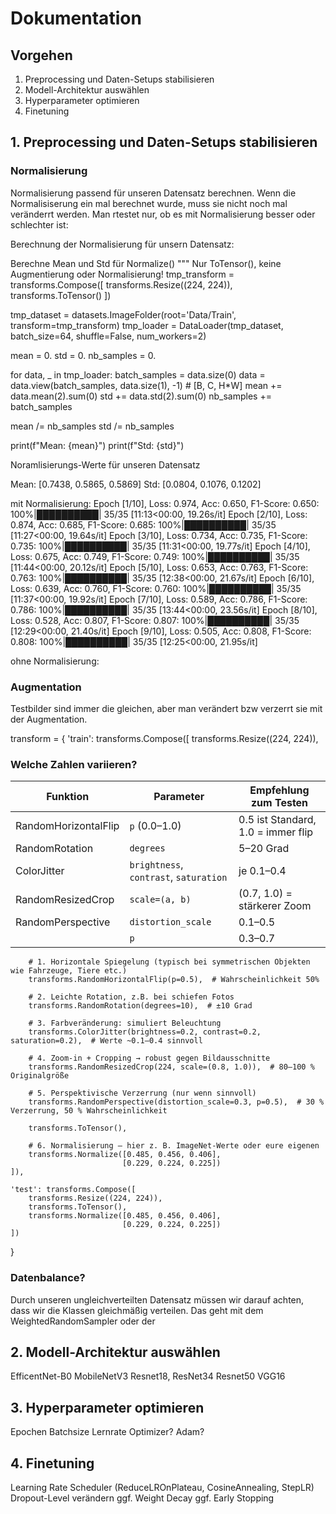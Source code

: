 # Dokumentation
## Vorgehen
1. Preprocessing und Daten-Setups stabilisieren
2. Modell-Architektur auswählen
3. Hyperparameter optimieren
4. Finetuning


## 1. Preprocessing und Daten-Setups stabilisieren
### Normalisierung
Normalisierung passend für unseren Datensatz berechnen. Wenn die Normalisiserung ein mal berechnet wurde, muss sie nicht noch mal veränderrt werden. Man rtestet nur, ob es mit Normalisierung besser oder schlechter ist: 

Berechnung der Normalisierung für unsern Datensatz:

Berechne Mean und Std für Normalize()
"""
 Nur ToTensor(), keine Augmentierung oder Normalisierung!
tmp_transform = transforms.Compose([
    transforms.Resize((224, 224)),
    transforms.ToTensor()
])

tmp_dataset = datasets.ImageFolder(root='Data/Train', transform=tmp_transform)
tmp_loader = DataLoader(tmp_dataset, batch_size=64, shuffle=False, num_workers=2)

mean = 0.
std = 0.
nb_samples = 0.

for data, _ in tmp_loader:
    batch_samples = data.size(0)
    data = data.view(batch_samples, data.size(1), -1)  # [B, C, H*W]
    mean += data.mean(2).sum(0)
    std += data.std(2).sum(0)
    nb_samples += batch_samples

mean /= nb_samples
std /= nb_samples

print(f"Mean: {mean}")
print(f"Std: {std}")


Noramlisierungs-Werte für unseren Datensatz

Mean: [0.7438, 0.5865, 0.5869]
Std: [0.0804, 0.1076, 0.1202]

mit Normalisierung:
Epoch [1/10], Loss: 0.974, Acc: 0.650, F1-Score: 0.650: 100%|██████████| 35/35 [11:13<00:00, 19.26s/it]
Epoch [2/10], Loss: 0.874, Acc: 0.685, F1-Score: 0.685: 100%|██████████| 35/35 [11:27<00:00, 19.64s/it]
Epoch [3/10], Loss: 0.734, Acc: 0.735, F1-Score: 0.735: 100%|██████████| 35/35 [11:31<00:00, 19.77s/it]
Epoch [4/10], Loss: 0.675, Acc: 0.749, F1-Score: 0.749: 100%|██████████| 35/35 [11:44<00:00, 20.12s/it]
Epoch [5/10], Loss: 0.653, Acc: 0.763, F1-Score: 0.763: 100%|██████████| 35/35 [12:38<00:00, 21.67s/it]
Epoch [6/10], Loss: 0.639, Acc: 0.760, F1-Score: 0.760: 100%|██████████| 35/35 [11:37<00:00, 19.92s/it]
Epoch [7/10], Loss: 0.589, Acc: 0.786, F1-Score: 0.786: 100%|██████████| 35/35 [13:44<00:00, 23.56s/it]
Epoch [8/10], Loss: 0.528, Acc: 0.807, F1-Score: 0.807: 100%|██████████| 35/35 [12:29<00:00, 21.40s/it]
Epoch [9/10], Loss: 0.505, Acc: 0.808, F1-Score: 0.808: 100%|██████████| 35/35 [12:25<00:00, 21.95s/it]

ohne Normalisierung:


### Augmentation
Testbilder sind immer die gleichen, aber man verändert bzw verzerrt sie mit der Augmentation.

transform = {
    'train': transforms.Compose([
        transforms.Resize((224, 224)),

### Welche Zahlen variieren?

| Funktion              | Parameter                          | Empfehlung zum Testen                    |
|-----------------------|-------------------------------------|------------------------------------------|
| RandomHorizontalFlip  | `p` (0.0–1.0)                       | 0.5 ist Standard, 1.0 = immer flip        |
| RandomRotation        | `degrees`                           | 5–20 Grad                                 |
| ColorJitter           | `brightness`, `contrast`, `saturation` | je 0.1–0.4                             |
| RandomResizedCrop     | `scale=(a, b)`                      | (0.7, 1.0) = stärkerer Zoom               |
| RandomPerspective     | `distortion_scale`                  | 0.1–0.5                                   |
|                       | `p`                                 | 0.3–0.7                                   |

        # 1. Horizontale Spiegelung (typisch bei symmetrischen Objekten wie Fahrzeuge, Tiere etc.)
        transforms.RandomHorizontalFlip(p=0.5),  # Wahrscheinlichkeit 50%

        # 2. Leichte Rotation, z.B. bei schiefen Fotos
        transforms.RandomRotation(degrees=10),  # ±10 Grad

        # 3. Farbveränderung: simuliert Beleuchtung
        transforms.ColorJitter(brightness=0.2, contrast=0.2, saturation=0.2),  # Werte ~0.1–0.4 sinnvoll

        # 4. Zoom-in + Cropping → robust gegen Bildausschnitte
        transforms.RandomResizedCrop(224, scale=(0.8, 1.0)),  # 80–100 % Originalgröße

        # 5. Perspektivische Verzerrung (nur wenn sinnvoll)
        transforms.RandomPerspective(distortion_scale=0.3, p=0.5),  # 30 % Verzerrung, 50 % Wahrscheinlichkeit

        transforms.ToTensor(),

        # 6. Normalisierung – hier z. B. ImageNet-Werte oder eure eigenen
        transforms.Normalize([0.485, 0.456, 0.406],
                             [0.229, 0.224, 0.225])
    ]),

    'test': transforms.Compose([
        transforms.Resize((224, 224)),
        transforms.ToTensor(),
        transforms.Normalize([0.485, 0.456, 0.406],
                             [0.229, 0.224, 0.225])
    ])
}


### Datenbalance?
Durch unseren ungleichverteilten Datensatz müssen wir darauf achten, dass wir die Klassen gleichmäßig verteilen. Das geht mit dem WeightedRandomSampler oder der 


## 2. Modell-Architektur auswählen
EfficentNet-B0
MobileNetV3
Resnet18, ResNet34 Resnet50
VGG16

## 3. Hyperparameter optimieren
Epochen
Batchsize
Lernrate
Optimizer?
Adam?

## 4. Finetuning
Learning Rate Scheduler (ReduceLROnPlateau, CosineAnnealing, StepLR)
Dropout-Level verändern
ggf. Weight Decay
ggf. Early Stopping
